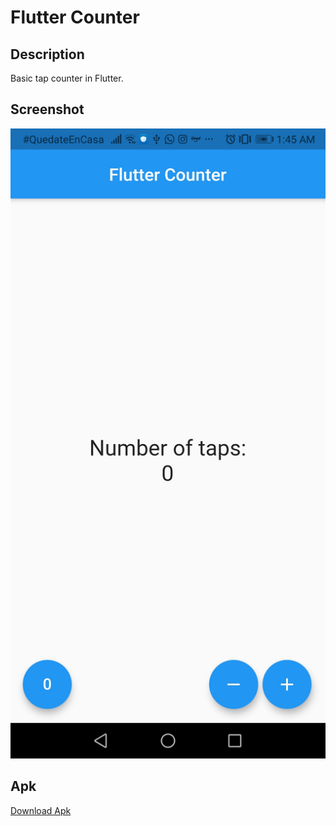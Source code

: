 # Flutter Counter

## Description
Basic tap counter in Flutter.

## Screenshot
![](./assets/screenshots/Screenshot_20210419_014510_com.example.counter.jpg)

## Apk
[Download Apk](build/app/outputs/flutter-apk/app-release.apk)
